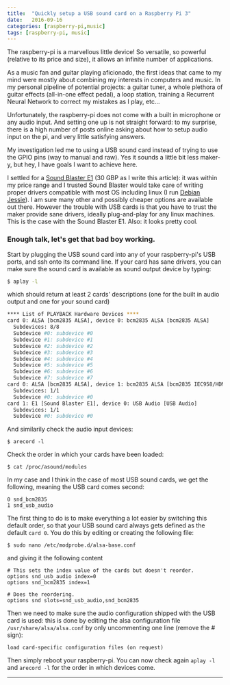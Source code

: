 ```yaml
---
title:  "Quickly setup a USB sound card on a Raspberry Pi 3"
date:   2016-09-16
categories: [raspberry-pi,music]
tags: [raspberry-pi, music]
---
```

The raspberry-pi is a marvellous little device! So versatile, so powerful (relative to its price and size), it allows an infinite number of applications.

As a music fan and guitar playing aficionado, the first ideas that came to my mind were mostly about combining my interests in computers and music. In my personal pipeline of potential projects: a guitar tuner, a whole plethora of guitar effects (all-in-one effect pedal), a loop station, training a Recurrent Neural Network to correct my mistakes as I play, etc...

Unfortunately, the raspberry-pi does not come with a built in microphone or any audio input. And setting one up is not straight forward: to my surprise, there is a high number of posts online asking about how to setup audio input on the pi, and very little satisfying answers.

My investigation led me to using a USB sound card instead of trying to use the GPIO pins (way to manual and raw). Yes it sounds a little bit less maker-y, but hey, I have goals I want to achieve here.

I settled for a [Sound Blaster E1](https://www.amazon.co.uk/Creative-Blaster-Portable-Headphone-Amplifier/dp/B00JFRHLQK) (30 GBP as I write this article): it was within my price range and I trusted Sound Blaster would take care of writing proper drivers compatible with most OS including linux (I run [Debian Jessie](https://www.raspberrypi.org/downloads/raspbian/)). I am sure many other and possibly cheaper options are available out there. However the trouble with USB cards is that you have to trust the maker provide sane drivers, ideally plug-and-play for any linux machines. This is the case with the Sound Blaster E1. Also: it looks pretty cool.

### Enough talk, let's get that bad boy working.

Start by plugging the USB sound card into any of your raspberry-pi's USB ports, and ssh onto its command line.
If your card has sane drivers, you can make sure the sound card is available as sound output device by typing:

``` bash
$ aplay -l
```
which should return at least 2 cards' descriptions (one for the built in audio output and one for your sound card)

``` bash
**** List of PLAYBACK Hardware Devices ****
card 0: ALSA [bcm2835 ALSA], device 0: bcm2835 ALSA [bcm2835 ALSA]
  Subdevices: 8/8
  Subdevice #0: subdevice #0
  Subdevice #1: subdevice #1
  Subdevice #2: subdevice #2
  Subdevice #3: subdevice #3
  Subdevice #4: subdevice #4
  Subdevice #5: subdevice #5
  Subdevice #6: subdevice #6
  Subdevice #7: subdevice #7
card 0: ALSA [bcm2835 ALSA], device 1: bcm2835 ALSA [bcm2835 IEC958/HDMI]
  Subdevices: 1/1
  Subdevice #0: subdevice #0
card 1: E1 [Sound Blaster E1], device 0: USB Audio [USB Audio]
  Subdevices: 1/1
  Subdevice #0: subdevice #0
```

And similarily check the audio input devices:

``` shell
$ arecord -l
```

Check the order in which your cards have been loaded:
``` shell
$ cat /proc/asound/modules
```

In my case and I think in the case of most USB sound cards, we get the following, meaning the USB card comes second:

```
0 snd_bcm2835
1 snd_usb_audio
```

The first thing to do is to make everything a lot easier by switching this default order, so that your USB sound card always gets defined as the default `card 0`.
You do this by editing or creating the following file:

``` shell
$ sudo nano /etc/modprobe.d/alsa-base.conf
```

and giving it the following content

```
# This sets the index value of the cards but doesn't reorder.
options snd_usb_audio index=0
options snd_bcm2835 index=1

# Does the reordering.
options snd slots=snd_usb_audio,snd_bcm2835
```

Then we need to make sure the audio configuration shipped with the USB card is used: this is done by editing the alsa configuration file `/usr/share/alsa/alsa.conf` by only uncommenting one line (remove the # sign):

``` shell
load card-specific configuration files (on request)
```

Then simply reboot your raspberry-pi. You can now check again `aplay -l` and `arecord -l` for the order in which devices come.

---

